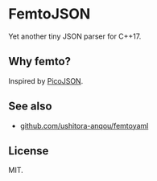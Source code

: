 # FemtoJSON

Yet another tiny JSON parser for C++17.

## Why femto?

Inspired by [PicoJSON](https://github.com/kazuho/picojson).

## See also

- [github.com/ushitora-anqou/femtoyaml](https://github.com/ushitora-anqou/femtoyaml)

## License

MIT.

